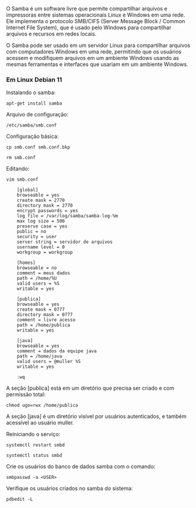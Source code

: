 O Samba é um software livre que permite compartilhar arquivos e impressoras entre sistemas operacionais Linux e Windows em uma rede. Ele implementa o protocolo SMB/CIFS (Server Message Block / Common Internet File System), que é usado pelo Windows para compartilhar arquivos e recursos em redes locais.

O Samba pode ser usado em um servidor Linux para compartilhar arquivos com computadores Windows em uma rede, permitindo que os usuários acessem e modifiquem arquivos em um ambiente Windows usando as mesmas ferramentas e interfaces que usariam em um ambiente Windows.

### Em Linux Debian 11

Instalando o samba:

    apt-get install samba

Arquivo de configuração:

    /etc/samba/smb.conf

Configuração básica:

    cp smb.conf smb.conf.bkp

    rm smb.conf

Editando:

    vim smb.conf

        [global]
        browseable = yes 
        create mask = 2770    
        directory mask = 2770   
        encrypt passwords = yes 
        log file = /var/log/samba/samba-log-%m  
        max log size = 500  
        preserve case = yes 
        public = no 
        security = user 
        server string = servidor de arquivos    
        username level = 0  
        workgroup = workgroup   

        [homes]
        browseable = no		
        comment = meus dados    
        path = /home/%U 
        valid users = %S
        writable = yes  

        [publica]
        browseable = yes      
        create mask = 0777    
        directory mask = 0777    
        comment = livre acesso  
        path = /home/publica    
        writable = yes  

        [java]
        browseable = yes	
        comment = dados da equipe java
        path = /home/java	
        valid users = @muller %S    
        writable = yes

        :wq

A seção [publica] está em um diretório que precisa ser criado e com permissão total:

    chmod ugo=rwx /home/publica

A seção [java] é um diretório visível por usuários autenticados, e também acessível ao usuário muller.

Reiniciando o serviço:

    systemctl restart smbd

    systemctl status smbd

Crie os usuários do banco de dados samba com o comando:

    smbpasswd -a <USER>

Verifique os usuários criados no samba do sistema:

    pdbedit -L